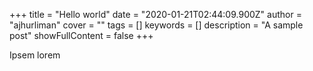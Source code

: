+++
title = "Hello world"
date = "2020-01-21T02:44:09.900Z"
author = "ajhurliman"
cover = ""
tags = []
keywords = []
description = "A sample post"
showFullContent = false
+++

Ipsem lorem